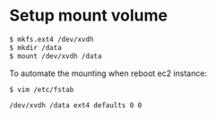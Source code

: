 # Setup mount volume

```bash
$ mkfs.ext4 /dev/xvdh
$ mkdir /data
$ mount /dev/xvdh /data
```

To automate the mounting when reboot ec2 instance:

```bash
$ vim /etc/fstab
```

```
/dev/xvdh /data ext4 defaults 0 0
```
